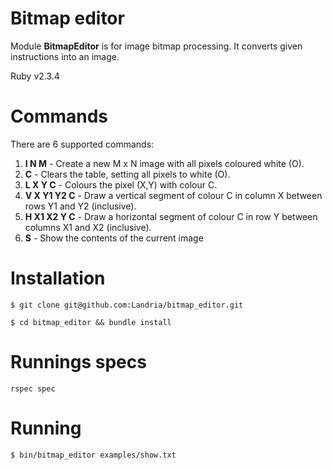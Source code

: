 # Bitmap editor

Module **BitmapEditor** is for image bitmap processing. It converts given instructions into an image.

Ruby v2.3.4


# Commands

There are 6 supported commands:

1. **I N M** - Create a new M x N image with all pixels coloured white (O).
2. **C** - Clears the table, setting all pixels to white (O).
3. **L X Y C** - Colours the pixel (X,Y) with colour C.
4. **V X Y1 Y2 C** - Draw a vertical segment of colour C in column X between rows Y1 and Y2 (inclusive).
5. **H X1 X2 Y C** - Draw a horizontal segment of colour C in row Y between columns X1 and X2 (inclusive).
6. **S** - Show the contents of the current image

# Installation

    $ git clone git@github.com:Landria/bitmap_editor.git

    $ cd bitmap_editor && bundle install

# Runnings specs

```
rspec spec
```

# Running

    $ bin/bitmap_editor examples/show.txt
